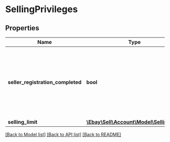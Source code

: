 # SellingPrivileges

## Properties
Name | Type | Description | Notes
------------ | ------------- | ------------- | -------------
**seller_registration_completed** | **bool** | If this field is returned as &lt;code&gt;true&lt;/code&gt;, the seller&#x27;s registration is completed. If this field is returned as &lt;code&gt;false&lt;/code&gt;, the registration process is not complete. | [optional] 
**selling_limit** | [**\Ebay\Sell\Account\Model\SellingLimit**](SellingLimit.md) |  | [optional] 

[[Back to Model list]](../../README.md#documentation-for-models) [[Back to API list]](../../README.md#documentation-for-api-endpoints) [[Back to README]](../../README.md)

